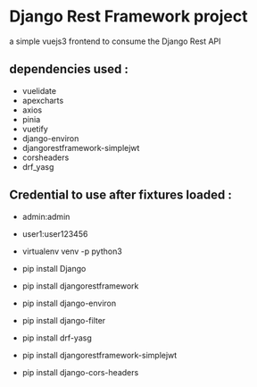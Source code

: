 
# Django Rest Framework project

a simple vuejs3 frontend to consume the Django Rest API


## dependencies used :

-  vuelidate  
-  apexcharts  
-  axios  
-  pinia  
-  vuetify  
-  django-environ
-  djangorestframework-simplejwt
-  corsheaders
-  drf_yasg
 
## Credential to use after fixtures loaded :  

-  admin:admin 
-  user1:user123456 
  
  
-  virtualenv venv -p python3
  
-  pip install Django  
-  pip install djangorestframework  
-  pip install django-environ  
-  pip install django-filter  
-  pip install drf-yasg  
-  pip install djangorestframework-simplejwt  
-  pip install django-cors-headers  